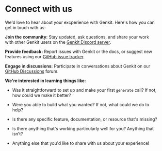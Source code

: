 # Connect with us

We'd love to hear about your excperience with Genkit. Here's how you can get in
touch with us:

**Join the community:** Stay updated, ask questions, and share your work with
other Genkit users on the [Genkit Discord server](https://discord.gg/qXt5zzQKpc).

**Provide feedback:** Report issues with Genkit or the docs, or suggest new
features using our [GitHub issue tracker](https://github.com/firebase/genkit/issues).

**Engage in discussions:** Participate in conversations about Genkit on our
[GitHub Discussions](https://github.com/firebase/genkit/discussions) forum.

**We're interested in learning things like:**

- Was it straightforward to set up and make your first `generate` call? If not,
  how could we make it better?

- Were you able to build what you wanted? If not, what could we do to help?

- Is there any specific feature, documentation, or resource that's missing?

- Is there anything that's working particularly well for you?
  Anything that isn't?

- Anything else that you'd like to share with us about your experience!
